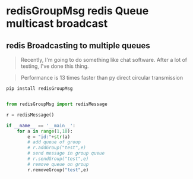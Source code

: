 #  redisGroupMsg redis Queue multicast broadcast 

##   redis  Broadcasting to multiple queues 

>   Recently, I'm going to do something like chat software. After a lot of testing, I've done this thing. 

>   Performance is 13 times faster than py direct circular transmission 


```shell
pip install redisGroupMsg
```


```python

from redisGroupMsg import redisMessage

r = redisMessage()

if __name__ == '__main__':
    for a in range(1,10):
        e = "id:"+str(a)
        # add queue of group
        # r.addGroup("test",e)
        # send message in group queue
        # r.sendGroup("test",e)
        # remove queue on group
        r.removeGroup("test",e)

```